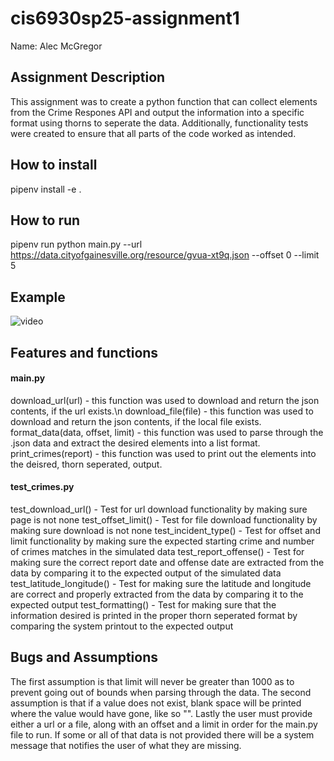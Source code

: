 # cis6930sp25-assignment1

Name: Alec McGregor

## Assignment Description

This assignment was to create a python function that can collect elements from the Crime Respones API and output the information into a specific format using thorns to seperate the data. Additionally, functionality tests were created to ensure that all parts of the code worked as intended.

## How to install

pipenv install -e .

## How to run

pipenv run python main.py --url https://data.cityofgainesville.org/resource/gvua-xt9q.json --offset 0 --limit 5

## Example

![video](video)

## Features and functions

#### main.py

download_url(url) - this function was used to download and return the json contents, if the url exists.\n
download_file(file) - this function was used to download and return the json contents, if the local file exists.
format_data(data, offset, limit) - this function was used to parse through the .json data and extract the desired elements into a list format.
print_crimes(report) - this function was used to print out the elements into the deisred, thorn seperated, output.

#### test_crimes.py
test_download_url() - Test for url download functionality by making sure page is not none
test_offset_limit() - Test for file download functionality by making sure download is not none
test_incident_type() - Test for offset and limit functionality by making sure the expected starting crime and number of crimes matches in the simulated data
test_report_offense() - Test for making sure the correct report date and offense date are extracted from the data by comparing it to the expected output of the simulated data
test_latitude_longitude() - Test for making sure the latitude and longitude are correct and properly extracted from the data by comparing it to the expected output
test_formatting() - Test for making sure that the information desired is printed in the proper thorn seperated format by comparing the system printout to the expected output

## Bugs and Assumptions
The first assumption is that limit will never be greater than 1000 as to prevent going out of bounds when parsing through the data. The second assumption is that if a value does not exist, blank space will be printed where the value would have gone, like so "". Lastly the user must provide either a url or a file, along with an offset and a limit in order for the main.py file to run. If some or all of that data is not provided there will be a system message that notifies the user of what they are missing.
